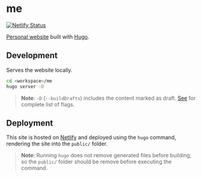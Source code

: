 # me

[![Netlify Status](https://api.netlify.com/api/v1/badges/8b0cb723-ac99-49cf-b081-fc494be3b410/deploy-status)](https://app.netlify.com/sites/mariehmai/deploys)

[Personal website](https://mariehmai.me) built with [Hugo](https://gohugo.io/).

## Development

Serves the website locally.

```sh
cd <workspace>/me
hugo server -D
```

> **Note**: `-D` (`--buildDrafts`) includes the content marked as draft. [See](https://gohugo.io/getting-started/usage/#test-installation) for complete list of flags.

## Deployment

This site is hosted on [Netlify](https://app.netlify.com/) and deployed using the `hugo` command, rendering the site into the `public/` folder.

> **Note**: Running `hugo` does not remove generated files before building, so the `public/` folder should be remove before executing the command.
